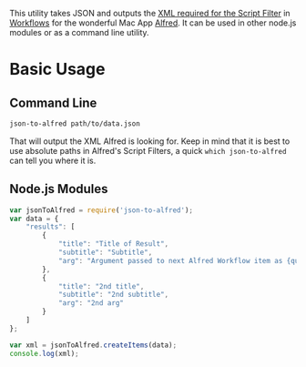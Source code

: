 This utility takes JSON and outputs the [XML required for the Script Filter](https://www.alfredapp.com/help/workflows/inputs/script-filter/) in [Workflows](https://www.alfredapp.com/workflows/) for the wonderful Mac App [Alfred](https://www.alfredapp.com). It can be used in other node.js modules or as a command line utility.

# Basic Usage

## Command Line

```bash
json-to-alfred path/to/data.json
```

That will output the XML Alfred is looking for. Keep in mind that it is best to use absolute paths in Alfred's Script Filters, a quick `which json-to-alfred` can tell you where it is.

## Node.js Modules

```js
var jsonToAlfred = require('json-to-alfred');
var data = {
    "results": [
        {
            "title": "Title of Result",
            "subtitle": "Subtitle",
            "arg": "Argument passed to next Alfred Workflow item as {query}"
        },
        {
            "title": "2nd title",
            "subtitle": "2nd subtitle",
            "arg": "2nd arg"
        }
    ]
};

var xml = jsonToAlfred.createItems(data);
console.log(xml);
```


